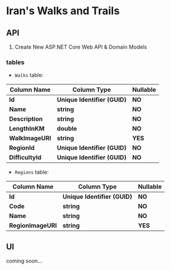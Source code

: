# Iran's Walks and Trails

## API

1. Create New ASP.NET Core Web API & Domain Models

### tables

- `Walks` table:

|Column Name|Column Type|Nullable|
|---|---|---|
|**Id**|**Unique Identifier (GUID)**|**NO**|
|**Name**|**string**|**NO**|
|**Description**|**string**|**NO**|
|**LengthInKM**|**double**|**NO**|
|**WalkImageURI**|**string**|**YES**|
|**RegionId**|**Unique Identifier (GUID)**|**NO**|
|**DifficultyId**|**Unique Identifier (GUID)**|**NO**|

- `Regions` table:

|Column Name|Column Type|Nullable|
|---|---|---|
|**Id**|**Unique Identifier (GUID)**|**NO**|
|**Code**|**string**|**NO**|
|**Name**|**string**|**NO**|
|**RegionImageURI**|**string**|**YES**|

## UI

coming soon...